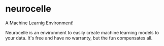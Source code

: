 # neurocelle
A Machine Learnig Environment!

Neurocelle is an environment to easily create machine learning models to your data.
It's free and have no warranty, but the fun compensates all.
